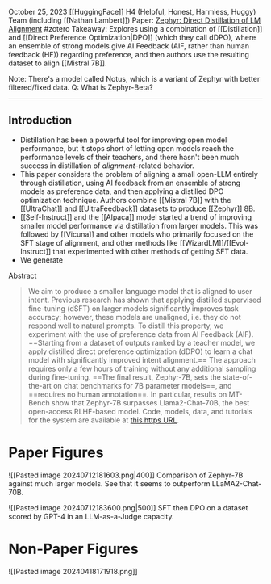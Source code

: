 October 25, 2023
[[HuggingFace]] H4 (Helpful, Honest, Harmless, Huggy) Team (including [[Nathan Lambert]])
Paper: [Zephyr: Direct Distillation of LM Alignment](https://arxiv.org/abs/2310.16944)
#zotero 
Takeaway: Explores using a combination of [[Distillation]] and [[Direct Preference Optimization|DPO]] (which they call dDPO), where an ensemble of strong models give AI Feedback (AIF, rather than human feedback (HF)) regarding preference, and then authors use the resulting dataset to align [[Mistral 7B]]. 

Note: There's a model called Notus, which is a variant of Zephyr with better filtered/fixed data.
Q: What is Zephyr-Beta?

---

## Introduction
- Distillation has been a powerful tool for improving open model performance, but it stops short of letting open models reach the performance levels of their teachers, and there hasn't been much success in distillation of *alignment*-related behavior.
- This paper considers the problem of aligning a small open-LLM entirely through distillation, using AI feedback from an ensemble of strong models as preference data, and then applying a distilled DPO optimization technique. Authors combine [[Mistral 7B]] with the [[UltraChat]] and [[UltraFeedback]] datasets to produce [[Zephyr]] 8B.
- [[Self-Instruct]] and the [[Alpaca]] model started a trend of improving smaller model performance via distillation from larger models. This was followed by [[Vicuna]] and other models who primarily focused on the SFT stage of alignment, and other methods like [[WizardLM]]/[[Evol-Instruct]] that experimented with other methods of getting SFT data.
- We generate 



Abstract
> We aim to produce a smaller language model that is aligned to user intent. Previous research has shown that applying distilled supervised fine-tuning (dSFT) on larger models significantly improves task accuracy; however, these models are unaligned, i.e. they do not respond well to natural prompts. To distill this property, we experiment with the use of preference data from AI Feedback (AIF). ==Starting from a dataset of outputs ranked by a teacher model, we apply distilled direct preference optimization (dDPO) to learn a chat model with significantly improved intent alignment.== The approach requires only a few hours of training without any additional sampling during fine-tuning. ==The final result, Zephyr-7B, sets the state-of-the-art on chat benchmarks for 7B parameter models==, and ==requires no human annotation==. In particular, results on MT-Bench show that Zephyr-7B surpasses Llama2-Chat-70B, the best open-access RLHF-based model. Code, models, data, and tutorials for the system are available at [this https URL](https://github.com/huggingface/alignment-handbook).


# Paper Figures
![[Pasted image 20240712181603.png|400]]
Comparison of Zephyr-7B against much larger models. See that it seems to outperform LLaMA2-Chat-70B.

![[Pasted image 20240712183600.png|500]]
SFT then DPO on a dataset scored by GPT-4 in an LLM-as-a-Judge capacity.



# Non-Paper Figures
![[Pasted image 20240418171918.png]]
